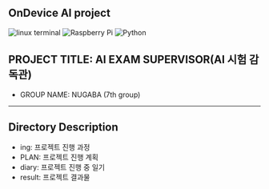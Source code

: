 ## OnDevice AI project
![linux terminal](https://img.shields.io/badge/UBUNTU-white?style=flat&logo=ubuntu&logoColor=orange)
![Raspberry Pi](https://img.shields.io/badge/Raspberry_Pi_5-white?logo=raspberrypi&logoColor=CC0000)
![Python](https://img.shields.io/badge/Python_3.10-white?style=flat&logo=python&logoColor=007ACC)
## PROJECT TITLE: AI EXAM SUPERVISOR(AI 시험 감독관)
* GROUP NAME: NUGABA (7th group)
----------------------------------

## Directory Description
* ing: 프로젝트 진행 과정
* PLAN: 프로젝트 진행 계획
* diary: 프로젝트 진행 중 일기
* result: 프로젝트 결과물

